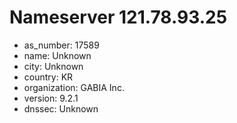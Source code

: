# Nameserver 121.78.93.25

* as_number: 17589
* name: Unknown
* city: Unknown
* country: KR
* organization: GABIA Inc.
* version: 9.2.1
* dnssec: Unknown
